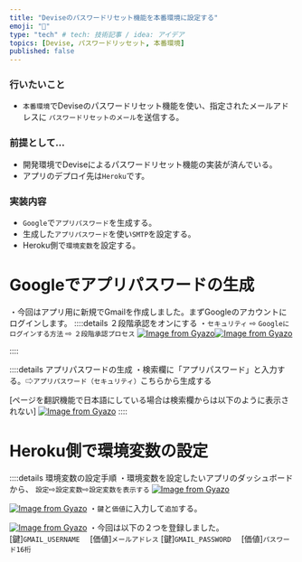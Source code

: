 ```yaml
---
title: "Deviseのパスワードリセット機能を本番環境に設定する"
emoji: "📑"
type: "tech" # tech: 技術記事 / idea: アイデア
topics: [Devise, パスワードリッセット, 本番環境]
published: false
---
```

### 行いたいこと
- `本番環境`でDeviseのパスワードリセット機能を使い、指定されたメールアドレスに
`パスワードリセットのメール`を送信する。

### 前提として...
- 開発環境でDeviseによるパスワードリセット機能の実装が済んでいる。
- アプリのデプロイ先は`Heroku`です。

### 実装内容
- `Google`で`アプリパスワード`を生成する。
- 生成した`アプリパスワード`を使い`SMTP`を設定する。
- Heroku側で`環境変数`を設定する。


# Googleでアプリパスワードの生成
・今回はアプリ用に新規でGmailを作成しました。まずGoogleのアカウントにログインします。
::::details ２段階承認をオンにする
・`セキュリティ` ⇨ `Googleにログインする方法` ⇨ `２段階承認プロセス`
[![Image from Gyazo](https://i.gyazo.com/44feccde5254962493aa8eaa02662983.png)](https://gyazo.com/44feccde5254962493aa8eaa02662983)[![Image from Gyazo](https://i.gyazo.com/b94ea59eb6cd1fc9d3ad2eb94ad67559.png)](https://gyazo.com/b94ea59eb6cd1fc9d3ad2eb94ad67559)

::::

::::details アプリパスワードの生成
・検索欄に「アプリパスワード」と入力する。⇨`アプリパスワード（セキュリティ）`こちらから生成する

[ページを翻訳機能で日本語にしている場合は検索欄からは以下のように表示されない]
[![Image from Gyazo](https://i.gyazo.com/ccfeea58fd79b3bb876fcd79f290c4b8.png)](https://gyazo.com/ccfeea58fd79b3bb876fcd79f290c4b8)
::::

# Heroku側で環境変数の設定
::::details 環境変数の設定手順
・環境変数を設定したいアプリのダッシュボードから、
`設定`⇨`設定変数`⇨`設定変数を表示する`
[![Image from Gyazo](https://i.gyazo.com/15227f6d8e12d5a1e0f1cc0c957b57d6.png)](https://gyazo.com/15227f6d8e12d5a1e0f1cc0c957b57d6)

[![Image from Gyazo](https://i.gyazo.com/150605298e0786d526073ae975e56245.png)](https://gyazo.com/150605298e0786d526073ae975e56245)
・`鍵`と`価値`に入力して`追加`する。

[![Image from Gyazo](https://i.gyazo.com/e353d70537861a131504565126cd0ddf.png)](https://gyazo.com/e353d70537861a131504565126cd0ddf)
・今回は以下の２つを登録しました。
[鍵]`GMAIL_USERNAME`  　[価値]`メールアドレス`
[鍵]`GMAIL_PASSWORD`  　[価値]`パスワード16桁`